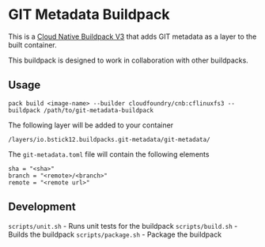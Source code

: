 # GIT Metadata Buildpack

This is a [Cloud Native Buildpack V3](https://buildpacks.io/) that adds GIT metadata as a layer to the built container.

This buildpack is designed to work in collaboration with other buildpacks.

## Usage

```
pack build <image-name> --builder cloudfoundry/cnb:cflinuxfs3 --buildpack /path/to/git-metadata-buildpack 
```

The following layer will be added to your container

```
/layers/io.bstick12.buildpacks.git-metadata/git-metadata/
```

The `git-metadata.toml` file will contain the following elements

```
sha = "<sha>"
branch = "<remote>/<branch>"
remote = "<remote url>"
```

## Development

`scripts/unit.sh` - Runs unit tests for the buildpack
`scripts/build.sh` - Builds the buildpack
`scripts/package.sh` - Package the buildpack

